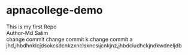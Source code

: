 # apnacollege-demo
This is my first Repo
<br>
Author-Md Salim
<br>
change commit
change commit k
change commit a
<br>
jhd,jhbdhnklcjdsokcsdcnkzxnclskncsijcnkjnz,jhbdciudhckjndkwdneljdb